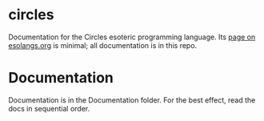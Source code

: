 # circles
Documentation for the Circles esoteric programming language. Its [page on esolangs.org](https://www.esolangs.org/wiki/Circles) is minimal; all documentation is in this repo.

# Documentation
Documentation is in the Documentation folder. For the best effect, read the docs in sequential order.
